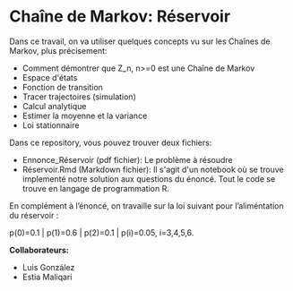 # Chaîne de Markov: Réservoir

Dans ce travail, on va utiliser quelques concepts vu sur les Chaînes de Markov, plus précisement:

- Comment démontrer que Z_n, n>=0 est une Chaîne de Markov
- Espace d'états
- Fonction de transition
- Tracer trajectoires (simulation) 
- Calcul analytique
- Estimer la moyenne et la variance
- Loi stationnaire

Dans ce repository, vous pouvez trouver deux fichiers:

- Ennonce_Réservoir (pdf fichier): Le problème à résoudre
- Réservoir.Rmd (Markdown fichier): Il s'agit d'un notebook où se trouve implementé notre solution aux questions du énoncé. Tout le code se trouve en langage de programmation R.

En complément à l’énoncé, on travaille sur la loi suivant pour l’aliméntation du réservoir :

p(0)=0.1 |
p(1)=0.6 |
p(2)=0.1 |
p(i)=0.05,  i=3,4,5,6.

**Collaborateurs:**
- Luis González
- Estia Maliqari
